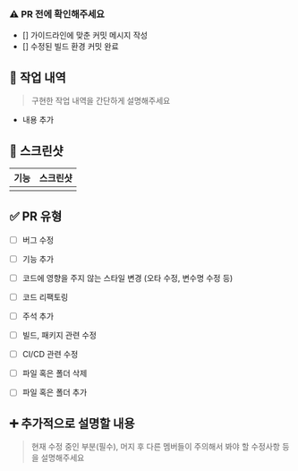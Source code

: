 <!--
    팀원들간 개발 현황과 업데이트 내역을 효율적으로 체크하기 위해 만든 PR 템플릿입니다.

    - []는 체크리스트입니다.
    - 체크는 "x"로 해주세요
    - 다른 팀원들이 이해하기 쉽도록 업데이트 핵심 내용을 설명해주세요. 
-->

### ⚠️ PR 전에 확인해주세요
- [] 가이드라인에 맞춘 커밋 메시지 작성
- [] 수정된 빌드 환경 커밋 완료

## 🔑 작업 내역
>구현한 작업 내역을 간단하게 설명해주세요
* 내용 추가

## 📸 스크린샷
<!-- 필수는 아니지만 가능하다면 이미지 추가 해주세요-->
|기능|스크린샷|
|----|-----|
|||


## ✅ PR 유형

- [ ] 버그 수정
- [ ] 기능 추가
- [ ] 코드에 영향을 주지 않는 스타일 변경 (오타 수정, 변수명 수정 등)
- [ ] 코드 리팩토링
- [ ] 주석 추가
- [ ] 빌드, 패키지 관련 수정
- [ ] CI/CD 관련 수정
- [ ] 파일 혹은 폴더 삭제
- [ ] 파일 혹은 폴더 추가


## ➕ 추가적으로 설명할 내용
> 현재 수정 중인 부분(필수), 머지 후 다른 멤버들이 주의해서 봐야 할 수정사항 등을 설명해주세요
